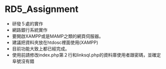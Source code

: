 # RD5_Assignment
- 研發５處的實作
- 網路銀行系統實作
- 要開啟XAMPP或是MAMP之類的網頁伺服器。
- 建議把資料夾放在htdosc裡面使用(XAMPP)
- 目前功能大致上都已經完成。
- 使用前請修改index.php第２行和linksql.php的資料庫使用者跟密碼，並確定阜號沒有錯